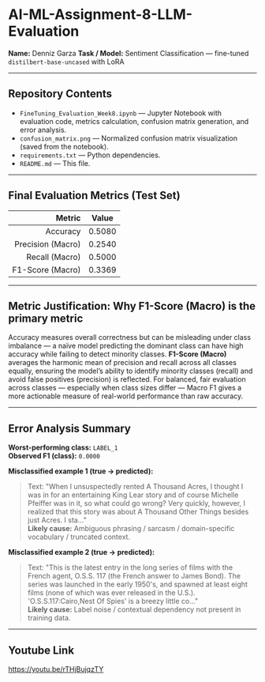 # AI-ML-Assignment-8-LLM-Evaluation

**Name:** Denniz Garza
**Task / Model:** Sentiment Classification — fine-tuned `distilbert-base-uncased` with LoRA

---

## Repository Contents
- `FineTuning_Evaluation_Week8.ipynb` — Jupyter Notebook with evaluation code, metrics calculation, confusion matrix generation, and error analysis.
- `confusion_matrix.png` — Normalized confusion matrix visualization (saved from the notebook).
- `requirements.txt` — Python dependencies.
- `README.md` — This file.

---

## Final Evaluation Metrics (Test Set)

| Metric                 | Value        |
|-----------------------:|:------------:|
| Accuracy               | 0.5080       |
| Precision (Macro)      | 0.2540       |
| Recall (Macro)         | 0.5000       |
| F1-Score (Macro)       | 0.3369       |

---

## Metric Justification: Why F1-Score (Macro) is the primary metric

Accuracy measures overall correctness but can be misleading under class imbalance — a naïve model predicting the dominant class can have high accuracy while failing to detect minority classes. **F1-Score (Macro)** averages the harmonic mean of precision and recall across all classes equally, ensuring the model’s ability to identify minority classes (recall) and avoid false positives (precision) is reflected. For balanced, fair evaluation across classes — especially when class sizes differ — Macro F1 gives a more actionable measure of real-world performance than raw accuracy.

---

## Error Analysis Summary

**Worst-performing class:** `LABEL_1`  
**Observed F1 (class):** `0.0000`

**Misclassified example 1 (true → predicted):**  
> Text: "When I unsuspectedly rented A Thousand Acres, I thought I was in for an entertaining King Lear story and of course Michelle Pfeiffer was in it, so what could go wrong? Very quickly, however, I realized that this story was about A Thousand Other Things besides just Acres. I sta..."  
**Likely cause:** Ambiguous phrasing / sarcasm / domain-specific vocabulary / truncated context.

**Misclassified example 2 (true → predicted):**  
> Text: "This is the latest entry in the long series of films with the French agent, O.S.S. 117 (the French answer to James Bond). The series was launched in the early 1950's, and spawned at least eight films (none of which was ever released in the U.S.). 'O.S.S.117:Cairo,Nest Of Spies' is a breezy little co..."  
**Likely cause:** Label noise / contextual dependency not present in training data.

---

## Youtube Link
https://youtu.be/rTHjBujqzTY
